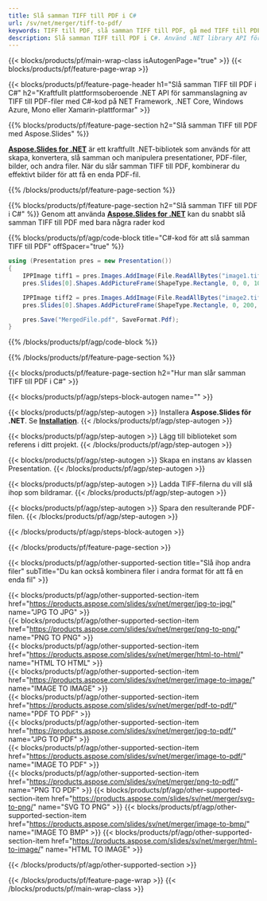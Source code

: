 ```yaml
---
title: Slå samman TIFF till PDF i C#
url: /sv/net/merger/tiff-to-pdf/
keywords: TIFF till PDF, slå samman TIFF till PDF, gå med TIFF till PDF, PDF, TIFF, C# API, .NET Library
description: Slå samman TIFF till PDF i C#. Använd .NET library API för att kombinera TIFF och PDF
---
```


{{< blocks/products/pf/main-wrap-class isAutogenPage="true" >}}
{{< blocks/products/pf/feature-page-wrap >}}

{{< blocks/products/pf/feature-page-header h1="Slå samman TIFF till PDF i C#" h2="Kraftfullt plattformsoberoende .NET API för sammanslagning av TIFF till PDF-filer med C#-kod på NET Framework, .NET Core, Windows Azure, Mono eller Xamarin-plattformar" >}}

{{% blocks/products/pf/feature-page-section h2="Slå samman TIFF till PDF med Aspose.Slides" %}}

[**Aspose.Slides for .NET**](https://products.aspose.com/slides/sv/net/) är ett kraftfullt .NET-bibliotek som används för att skapa, konvertera, slå samman och manipulera presentationer, PDF-filer, bilder, och andra filer. När du slår samman TIFF till PDF, kombinerar du effektivt bilder för att få en enda PDF-fil.

{{% /blocks/products/pf/feature-page-section %}}




{{% blocks/products/pf/feature-page-section  h2="Slå samman TIFF till PDF i C#" %}}
Genom att använda [**Aspose.Slides for .NET**](https://products.aspose.com/slides/sv/net/) kan du snabbt slå samman TIFF till PDF med bara några rader kod

{{% blocks/products/pf/agp/code-block title="C#-kod för att slå samman TIFF till PDF" offSpacer="true" %}}
```cs
using (Presentation pres = new Presentation())
{
    IPPImage tiff1 = pres.Images.AddImage(File.ReadAllBytes("image1.tiff"));
    pres.Slides[0].Shapes.AddPictureFrame(ShapeType.Rectangle, 0, 0, 100, 100, tiff1);

    IPPImage tiff2 = pres.Images.AddImage(File.ReadAllBytes("image2.tiff"));
    pres.Slides[0].Shapes.AddPictureFrame(ShapeType.Rectangle, 0, 200, 100, 100, tiff2);

    pres.Save("MergedFile.pdf", SaveFormat.Pdf);
}
```
{{% /blocks/products/pf/agp/code-block %}}

{{% /blocks/products/pf/feature-page-section %}}




{{< blocks/products/pf/feature-page-section  h2="Hur man slår samman TIFF till PDF i C#" >}}


{{< blocks/products/pf/agp/steps-block-autogen name="" >}}


{{< blocks/products/pf/agp/step-autogen >}}
Installera **Aspose.Slides för .NET**. Se [**Installation**](https://docs.aspose.com/slides/net/installation/).
{{< /blocks/products/pf/agp/step-autogen >}}

{{< blocks/products/pf/agp/step-autogen >}}
Lägg till biblioteket som referens i ditt projekt.
{{< /blocks/products/pf/agp/step-autogen >}}

{{< blocks/products/pf/agp/step-autogen >}}
Skapa en instans av klassen Presentation.
{{< /blocks/products/pf/agp/step-autogen >}}

{{< blocks/products/pf/agp/step-autogen >}}
Ladda TIFF-filerna du vill slå ihop som bildramar.
{{< /blocks/products/pf/agp/step-autogen >}}

{{< blocks/products/pf/agp/step-autogen >}}
Spara den resulterande PDF-filen.
{{< /blocks/products/pf/agp/step-autogen >}}


{{< /blocks/products/pf/agp/steps-block-autogen >}}


{{< /blocks/products/pf/feature-page-section >}}




{{< blocks/products/pf/agp/other-supported-section title="Slå ihop andra filer" subTitle="Du kan också kombinera filer i andra format för att få en enda fil" >}}

{{< blocks/products/pf/agp/other-supported-section-item href="https://products.aspose.com/slides/sv/net/merger/jpg-to-jpg/" name="JPG TO JPG" >}}  
{{< blocks/products/pf/agp/other-supported-section-item href="https://products.aspose.com/slides/sv/net/merger/png-to-png/" name="PNG TO PNG" >}}  
{{< blocks/products/pf/agp/other-supported-section-item href="https://products.aspose.com/slides/sv/net/merger/html-to-html/" name="HTML TO HTML" >}}  
{{< blocks/products/pf/agp/other-supported-section-item href="https://products.aspose.com/slides/sv/net/merger/image-to-image/" name="IMAGE TO IMAGE" >}}  
{{< blocks/products/pf/agp/other-supported-section-item href="https://products.aspose.com/slides/sv/net/merger/pdf-to-pdf/" name="PDF TO PDF" >}}  
{{< blocks/products/pf/agp/other-supported-section-item href="https://products.aspose.com/slides/sv/net/merger/jpg-to-pdf/" name="JPG TO PDF" >}}  
{{< blocks/products/pf/agp/other-supported-section-item href="https://products.aspose.com/slides/sv/net/merger/image-to-pdf/" name="IMAGE TO PDF" >}}  
{{< blocks/products/pf/agp/other-supported-section-item href="https://products.aspose.com/slides/sv/net/merger/png-to-pdf/" name="PNG TO PDF" >}}
{{< blocks/products/pf/agp/other-supported-section-item href="https://products.aspose.com/slides/sv/net/merger/svg-to-png/" name="SVG TO PNG" >}} 
{{< blocks/products/pf/agp/other-supported-section-item href="https://products.aspose.com/slides/sv/net/merger/image-to-bmp/" name="IMAGE TO BMP" >}} 
{{< blocks/products/pf/agp/other-supported-section-item href="https://products.aspose.com/slides/sv/net/merger/html-to-image/" name="HTML TO IMAGE" >}}  
  


{{< /blocks/products/pf/agp/other-supported-section >}}

{{< /blocks/products/pf/feature-page-wrap >}}
{{< /blocks/products/pf/main-wrap-class >}}